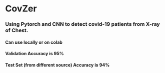 # CovZer
### Using Pytorch and CNN to detect covid-19 patients from X-ray of Chest.<br>
#### Can use locally or on colab<br>
#### Validation Accuracy is 95%<br>
#### Test Set (from different source) Accuracy is 94%<br>
